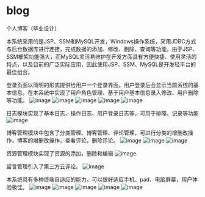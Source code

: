 # blog
个人博客（毕业设计）

本系统采用的是JSP、SSM和MySQL开发，Windows操作系统，采用JDBC方式与后台数据库进行连接，完成数据的添加、修改、删除、查询等功能。由于JSP、SSM框架功能强大，而MySQL灵活易维护在开发方面具有方便快捷、使用灵活的特点，以及目前的广泛实际应用，因此使用JSP、SSM、MySQL是开发轻平台的最佳组合。

登录页面以简明的形式提供给用户一个登录界面。用户登录后会显示当前系统的基本信息。在本系统中实现了用户角色管理、基于用户基本信息录入修改、用户删除等功能。
![image](https://github.com/Kilitoli/blog/blob/master/%E6%95%88%E6%9E%9C%E5%B1%95%E7%A4%BA/%E7%99%BB%E5%BD%95%E7%95%8C%E9%9D%A2%E5%9B%BE.png)
![image](https://github.com/Kilitoli/blog/blob/master/%E6%95%88%E6%9E%9C%E5%B1%95%E7%A4%BA/%E7%94%A8%E6%88%B7%E7%AE%A1%E7%90%86%E7%95%8C%E9%9D%A2%E5%9B%BE.png)
![image](https://github.com/Kilitoli/blog/blob/master/%E6%95%88%E6%9E%9C%E5%B1%95%E7%A4%BA/%E7%94%A8%E6%88%B7%E6%B7%BB%E5%8A%A0%E7%95%8C%E9%9D%A2%E5%9B%BE.png)
![image](https://github.com/Kilitoli/blog/blob/master/%E6%95%88%E6%9E%9C%E5%B1%95%E7%A4%BA/%E7%94%A8%E6%88%B7%E5%A4%B4%E5%83%8F%E4%B8%8A%E4%BC%A0%E7%95%8C%E9%9D%A2%E5%9B%BE.png)
![image](https://github.com/Kilitoli/blog/blob/master/%E6%95%88%E6%9E%9C%E5%B1%95%E7%A4%BA/%E7%94%A8%E6%88%B7%E4%BF%AE%E6%94%B9%E7%95%8C%E9%9D%A2%E5%9B%BE.png)

日志模块实现了基本日志、操作日志、用户登录日志等，可用于排障、记录等功能
![image](https://github.com/Kilitoli/blog/blob/master/%E6%95%88%E6%9E%9C%E5%B1%95%E7%A4%BA/%E7%B3%BB%E7%BB%9F%E6%97%A5%E5%BF%97%E7%AE%A1%E7%90%86%E7%95%8C%E9%9D%A2%E5%9B%BE.png)

博客管理模块中包含了分类管理、博客管理、评论管理，可进行分类的增删改操作，博客的增删改操作，查看评论，删除评论。
![image](https://github.com/Kilitoli/blog/blob/master/%E6%95%88%E6%9E%9C%E5%B1%95%E7%A4%BA/%E5%88%86%E7%B1%BB%E7%AE%A1%E7%90%86%E7%95%8C%E9%9D%A2%E5%9B%BE.png)
![image](https://github.com/Kilitoli/blog/blob/master/%E6%95%88%E6%9E%9C%E5%B1%95%E7%A4%BA/%E5%8D%9A%E5%AE%A2%E7%AE%A1%E7%90%86%E7%95%8C%E9%9D%A2%E5%9B%BE.png)
![image](https://github.com/Kilitoli/blog/blob/master/%E6%95%88%E6%9E%9C%E5%B1%95%E7%A4%BA/%E8%AF%84%E8%AE%BA%E7%AE%A1%E7%90%86%E7%95%8C%E9%9D%A2%E5%9B%BE.png)


资源管理模块实现了资源的添加，删除和编辑
![image](https://github.com/Kilitoli/blog/blob/master/%E6%95%88%E6%9E%9C%E5%B1%95%E7%A4%BA/%E8%B5%84%E6%BA%90%E7%AE%A1%E7%90%86%E7%95%8C%E9%9D%A2%E5%9B%BE.png)

留言管理引入了第三方云评论。
![image](https://github.com/Kilitoli/blog/blob/master/%E6%95%88%E6%9E%9C%E5%B1%95%E7%A4%BA/%E7%95%99%E8%A8%80%E7%AE%A1%E7%90%86%E7%95%8C%E9%9D%A2%E5%9B%BE.png)

本系统具有多种终端自适应的能力，可以很好适应手机、pad、电脑屏幕，用户体验极佳。
![image](https://github.com/Kilitoli/blog/blob/master/%E6%95%88%E6%9E%9C%E5%B1%95%E7%A4%BA/%E7%A7%BB%E5%8A%A8%E7%AB%AF%E5%86%85%E5%AE%B9%E7%95%8C%E9%9D%A2%E5%9B%BE.png)
![image](https://github.com/Kilitoli/blog/blob/master/%E6%95%88%E6%9E%9C%E5%B1%95%E7%A4%BA/%E7%A7%BB%E5%8A%A8%E7%AB%AF%E9%A6%96%E9%A1%B5%E7%95%8C%E9%9D%A2%E5%9B%BE.png)
![image](https://github.com/Kilitoli/blog/blob/master/%E6%95%88%E6%9E%9C%E5%B1%95%E7%A4%BA/PC%E7%AB%AF%E9%A6%96%E9%A1%B5%E7%95%8C%E9%9D%A2%E5%9B%BE.png)
![image](https://github.com/Kilitoli/blog/blob/master/%E6%95%88%E6%9E%9C%E5%B1%95%E7%A4%BA/PC%E7%AB%AF%E8%AF%84%E8%AE%BA.png)
![image](https://github.com/Kilitoli/blog/blob/master/%E6%95%88%E6%9E%9C%E5%B1%95%E7%A4%BA/PC%E7%AB%AF%E7%95%99%E8%A8%80.png)
